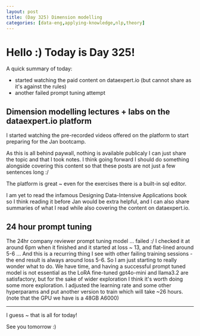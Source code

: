```yaml
---
layout: post
title: (Day 325) Dimension modelling 
categories: [data-eng,applying-knowledge,nlp,theory]
---
```


# Hello :) Today is Day 325!
A quick summary of today:
* started watching the paid content on dataexpert.io (but cannot share as it's against the rules)
* another failed prompt tuning attempt

## Dimension modelling lectures + labs on the dataexpert.io platform

I started watching the pre-recorded videos offered on the platform to start preparing for the Jan bootcamp. 

As this is all behind paywall, nothing is available publicaly I can just share the topic and that I took notes. I think going forward I should do something alongside covering this content so that these posts are not just a few sentences long :/ 

The platform is great ~ even for the exercises there is a built-in sql editor.

I am yet to read the infamous Designing Data-Intensive Applications book so I think reading it before Jan would be extra helpful, and I can also share summaries of what I read while also covering the content on dataexpert.io.

## 24 hour prompt tuning

The 24hr company reviewer prompt tuning model ... failed :/ I checked it at around 6pm when it finished and it started at loss ~ 13, and flat-lined around 5-6 ... And this is a recurring thing I see with other failing training sessions - the end result is always around loss 5-6. So I am just starting to really wonder what to do. We have time, and having a successful prompt tuned model is not essential as the LoRA fine-tuned gpt4o-mini and llama3.2 are satisfactory, but for the sake of wider exploration I think it's worth doing some more exploration. I adjusted the learning rate and some other hyperparams and put another version to train which will take ~26 hours. (note that the GPU we have is a 48GB A6000) 

---

I guess ~ that is all for today!

See you tomorrow :)
